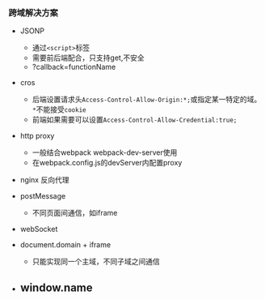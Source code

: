 ### 跨域解决方案
- JSONP
	- 通过`<script>`标签
	- 需要前后端配合，只支持get,不安全
	- ?callback=functionName
	
- cros
	- 后端设置请求头`Access-Control-Allow-Origin:*;`或指定某一特定的域。`*`不能接受`cookie`
	- 前端如果需要可以设置`Access-Control-Allow-Credential:true;`
	
- http proxy
	- 一般结合webpack webpack-dev-server使用
	- 在webpack.config.js的devServer内配置proxy
	
- nginx 反向代理

- postMessage
	- 不同页面间通信，如iframe

- webSocket

- document.domain + iframe
	- 只能实现同一个主域，不同子域之间通信
	
- window.name
	- 